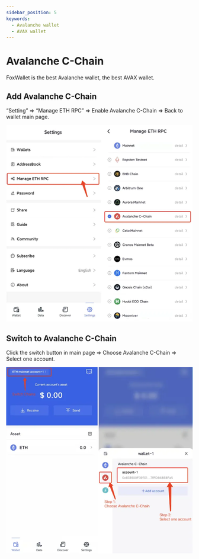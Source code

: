 ```yaml
---
sidebar_position: 5
keywords:
  - Avalanche wallet
  - AVAX wallet
---
```


# Avalanche C-Chain

FoxWallet is the best Avalanche wallet, the best AVAX wallet.

## Add Avalanche C-Chain

“Setting” => “Manage ETH RPC” => Enable Avalanche C-Chain => Back to wallet main page.

![](../img/add-avalanche.webp)

## Switch to Avalanche C-Chain

Click the switch button in main page => Choose Avalanche C-Chain => Select one account.

![](../img/switch-avalanche.webp)
